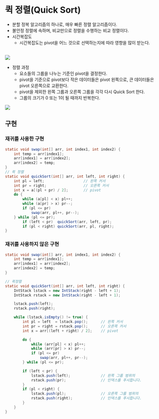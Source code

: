 # 퀵 정렬(Quick Sort)
- 분할 정복 알고리즘의 하나로, 매우 빠른 정렬 알고리즘이다. 
- 불안정 정렬에 속하며, 비교만으로 정렬을 수행하는 비교 정렬이다.
- 시간복잡도
    * 시간복잡도는 pivot을 어느 것으로 선택하는지에 따라 영향을 많이 받는다.
    <br>
    
![](https://github.com/qlalzl9/TIL/blob/master/Algorithm/img/Quick_Sort_1.jpg)
- 정렬 과정
    * 요소들의 그룹을 나누는 기준인 pivot을 결정한다.
    * pivot을 기준으로 pivot보다 작은 데이터들은 pivot 왼쪽으로, 큰 데이터들은 pivot 오른쪽으로 교환한다.
    * pivot을 제외한 왼쪽 그룹과 오른쪽 그룹을 각각 다시 Quick Sort 한다.
    * 그룹의 크기가 0 또는 1이 될 때까지 반복한다.<br>

![](https://github.com/qlalzl9/TIL/blob/master/Algorithm/img/Quick_Sort_2.jpg)

## 구현
### 재귀를 사용한 구현
```java
static void swap(int[] arr, int index1, int index2) {
	int temp = arr[index1];  
    arr[index1] = arr[index2];
    arr[index2] = temp;
}
// 퀵 정렬
static void quickSort(int[] arr, int left, int right) {
	int pl = left;					// 왼쪽 커서
	int pr = right;					// 오른쪽 커서
	int x = a[(pl + pr) / 2];		// pivot
	do {
		while (a[pl] < x) pl++;
	    while (a[pr] > x) pr--;
		if (pl <= pr)
			swap(arr, pl++, pr--);
	} while (pl <= pr);
		if (left < pr)  quickSort(arr, left, pr);
		if (pl < right) quickSort(arr, pl, right);
}
```

### 재귀를 사용하지 않은 구현
```java
static void swap(int[] arr, int index1, int index2) {
	int temp = arr[index1];
    arr[index1] = arr[index2];
    arr[index2] = temp;
}

// 퀵정렬
static void quickSort(int[] arr, int left, int right) {
	IntStack lstack = new IntStack(right - left + 1);
	IntStack rstack = new IntStack(right - left + 1);

	lstack.push(left);
	rstack.push(right);

	while (lstack.isEmpty() != true) {
		int pl = left  = lstack.pop();		// 왼쪽 커서
		int pr = right = rstack.pop();		// 오른쪽 커서
		int x = arr[(left + right) / 2];	// pivot

		do {
			while (arr[pl] < x) pl++;
			while (arr[pr] > x) pr--;
			if (pl <= pr)
				swap(arr, pl++, pr--);
		} while (pl <= pr);

		if (left < pr) {
			lstack.push(left);				// 왼쪽 그룹 범위의 
			rstack.push(pr);				// 인덱스를 푸시합니다.
		}
		if (pl < right) {
			lstack.push(pl);				// 오른쪽 그룹 범위의 
			rstack.push(right);				// 인덱스를 푸시합니다.
		}
	}
}
```